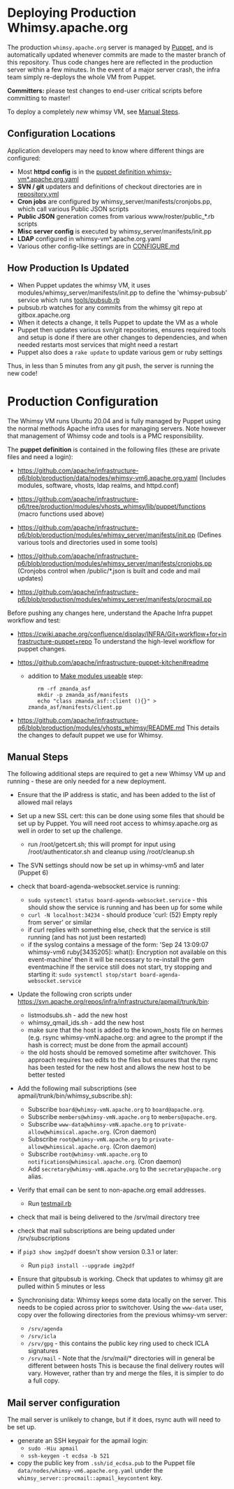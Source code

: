 Deploying Production Whimsy.apache.org
==========

The production `whimsy.apache.org` server is managed by [Puppet](puppetnode), and
is automatically updated whenever commits are made to the master branch
of this repository.  Thus code changes here are reflected in the production
server within a few minutes.  In the event of a major server crash, the
infra team simply re-deploys the whole VM from Puppet.

**Committers:** please test changes to end-user critical scripts before
committing to master!

To deploy a completely _new_ whimsy VM, see [Manual Steps](#manual-steps).

Configuration Locations
----
Application developers may need to know where different things are configured:

- Most **httpd config** is in the [puppet definition whimsy-vm*.apache.org.yaml](#puppetnode)
- **SVN / git** updaters and definitions of checkout directories are in [repository.yml](repository.yml)
- **Cron jobs** are configured by whimsy_server/manifests/cronjobs.pp, which call various Public JSON scripts
- **Public JSON** generation comes from various www/roster/public_*.rb scripts
- **Misc server config** is executed by whimsy_server/manifests/init.pp
- **LDAP** configured in whimsy-vm*.apache.org.yaml
- Various other config-like settings are in [CONFIGURE.md](./CONFIGURE.md)

How Production Is Updated
----

- When Puppet updates the whimsy VM, it uses modules/whimsy_server/manifests/init.pp
  to define the 'whimsy-pubsub' service which runs [tools/pubsub.rb](tools/pubsub.rb)
- pubsub.rb watches for any commits from the whimsy git repo at gitbox.apache.org
- When it detects a change, it tells Puppet to update the VM as a whole
- Puppet then updates various svn/git repositories, ensures required tools and setup
  is done if there are other changes to dependencies, and when needed restarts most
  services that might need a restart
- Puppet also does a `rake update` to update various gem or ruby settings

Thus, in less than 5 minutes from any git push, the server is running the new code!


Production Configuration
==========

The Whimsy VM runs Ubuntu 20.04 and is fully managed by Puppet using
the normal methods Apache infra uses for managing servers.  Note however
that management of Whimsy code and tools is a PMC responsibility.

<a name="puppetnode"></a>
The **puppet definition** is contained in the following files (these are private files and need a login):

 * https://github.com/apache/infrastructure-p6/blob/production/data/nodes/whimsy-vm6.apache.org.yaml (Includes modules, software, vhosts, ldap realms, and httpd.conf)

 * https://github.com/apache/infrastructure-p6/tree/production/modules/vhosts_whimsy/lib/puppet/functions (macro functions used above)

 * https://github.com/apache/infrastructure-p6/blob/production/modules/whimsy_server/manifests/init.pp (Defines various tools and directories used in some tools)

 * https://github.com/apache/infrastructure-p6/blob/production/modules/whimsy_server/manifests/cronjobs.pp (Cronjobs control when /public/*.json is built and code and mail updates)

 * https://github.com/apache/infrastructure-p6/blob/production/modules/whimsy_server/manifests/procmail.pp

Before pushing any changes here, understand the Apache Infra puppet workflow and test:

 * https://cwiki.apache.org/confluence/display/INFRA/Git+workflow+for+infrastructure-puppet+repo
   To understand the high-level workflow for puppet changes.

 * https://github.com/apache/infrastructure-puppet-kitchen#readme
   * addition to [Make modules useable](https://github.com/apache/infrastructure-puppet-kitchen#make-modules-useable) step:

            rm -rf zmanda_asf
            mkdir -p zmanda_asf/manifests
            echo "class zmanda_asf::client (){}" > zmanda_asf/manifests/client.pp

 * https://github.com/apache/infrastructure-p6/blob/production/modules/vhosts_whimsy/README.md
   This details the changes to default puppet we use for Whimsy.

Manual Steps
------------

The following additional steps are required to get a new Whimsy VM up
and running - these are only needed for a new deployment.

 * Ensure that the IP address is static, and has been added to the list of allowed mail relays

  * Set up a new SSL cert: this can be done using some files that should be set up by Puppet. You will need root access to whimsy.apache.org as well in order to set up the challenge.
    * run /root/getcert.sh; this will prompt for input using /root/authenticator.sh and cleanup using /root/cleanup.sh

 * The SVN settings should now be set up in whimsy-vm5 and later (Puppet 6)

 * check that board-agenda-websocket.service is running:
   * `sudo systemctl status board-agenda-websocket.service` - this should show the service is running and has been up for some while
   * `curl -N localhost:34234` - should produce 'curl: (52) Empty reply from server' or similar
   * if curl replies with something else, check that the service is still running (and has not just been restarted)
   * if the syslog contains a message of the form:
     'Sep 24 13:09:07 whimsy-vm6 ruby[3435205]:   what():  Encryption not available on this event-machine'
     then it will be necessary to re-install the gem eventmachine
     If the service still does not start, try stopping and starting it:
     `sudo systemctl stop/start board-agenda-websocket.service`

 * Update the following cron scripts under https://svn.apache.org/repos/infra/infrastructure/apmail/trunk/bin:
     * listmodsubs.sh - add the new host
     * whimsy_qmail_ids.sh - add the new host
     * make sure that the host is added to the known_hosts file on hermes
     (e.g. rsync whimsy-vmN.apache.org: and agree to the prompt if the hash is correct; must be done from the apmail account)
     * the old hosts should be removed sometime after switchover. This approach requires two edits to the files
     but ensures that the rsync has been tested for the new host and allows the new host to be better tested

 * Add the following mail subscriptions (see apmail/trunk/bin/whimsy_subscribe.sh):
    * Subscribe `board@whimsy-vmN.apache.org` to `board@apache.org`.
    * Subscribe `members@whimsy-vmN.apache.org` to `members@apache.org`.
    * Subscribe `www-data@whimsy-vmN.apache.org` to `private-allow@whimsical.apache.org`. (Cron daemon)
    * Subscribe `root@whimsy-vmN.apache.org` to `private-allow@whimsical.apache.org`. (Cron daemon)
    * Subscribe `root@whimsy-vmN.apache.org` to `notifications@whimsical.apache.org`. (Cron daemon)
    * Add `secretary@whimsy-vmN.apache.org` to the `secretary@apache.org` alias.

 * Verify that email can be sent to non-apache.org email addresses.
   * Run [testmail.rb](tools/testmail.rb)

 * check that mail is being delivered to the /srv/mail directory tree

 * check that mail subscriptions are being updated under /srv/subscriptions

 * if `pip3 show img2pdf` doesn't show version 0.3.1 or later:
   * Run `pip3 install --upgrade img2pdf`

 * Ensure that gitpubsub is working. Check that updates to whimsy git are pulled within 5 minutes or less

 * Synchronising data: Whimsy keeps some data locally on the server. This needs to be copied across prior to switchover.
 Using the `www-data` user, copy over the following directories from
   the previous whimsy-vm server:
   * `/srv/agenda`
   * `/srv/icla`
   * `/srv/gpg` - this contains the public key ring used to check ICLA signatures
   *  `/srv/mail` - Note that the /srv/mail/* directories will in general be different between hosts
     This is because the final delivery routes will vary.
     However, rather than try and merge the files, it is simpler to do a full copy.

Mail server configuration
-------------------------
The mail server is unlikely to change, but if it does, rsync auth will need to be set up.
  * generate an SSH keypair for the apmail login:
    * `sudo -Hiu apmail`
    * `ssh-keygen -t ecdsa -b 521`
  * copy the public key from `.ssh/id_ecdsa.pub` to the Puppet file `data/nodes/whimsy-vm6.apache.org.yaml` under the `whimsy_server::procmail::apmail_keycontent` key.
